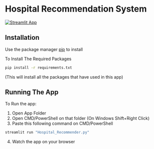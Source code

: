 # Hospital Recommendation System
[![Streamlit App](https://static.streamlit.io/badges/streamlit_badge_black_white.svg)](https://share.streamlit.io/hridoyboss12/hospital-recommendation-system/main/Hospital_Recommender.py)
## Installation
Use the package manager [pip](https://pip.pypa.io/en/stable/) to install 

To Install The Required Packages
```bash
pip install -r requirements.txt
```
(This will install all the packages that have used in this app)
## Running The App
To Run the app:
 1. Open App Folder
 2. Open CMD/PowerShell on that folder (On Windows Shift+Right Click)
 3. Paste this following command on CMD/PowerShell
```bash
streamlit run "Hospital_Recommender.py"
```
 4. Watch the app on your browser
